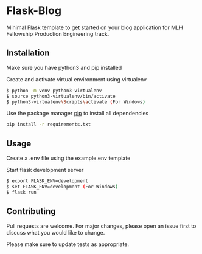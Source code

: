 # Flask-Blog

Minimal Flask template to get started on your blog application for MLH Fellowship Production Engineering track.
 

## Installation

Make sure you have python3 and pip installed


Create and activate virtual environment using virtualenv
```bash
$ python -m venv python3-virtualenv
$ source python3-virtualenv/bin/activate
$ python3-virtualenv\Scripts\activate (For Windows)
```

Use the package manager [pip](https://pip.pypa.io/en/stable/) to install all dependencies

```bash
pip install -r requirements.txt
```

## Usage


Create a .env file using the example.env template


Start flask development server
```bash
$ export FLASK_ENV=development
$ set FLASK_ENV=development (For Windows)
$ flask run
```

## Contributing
Pull requests are welcome. For major changes, please open an issue first to discuss what you would like to change.

Please make sure to update tests as appropriate.
